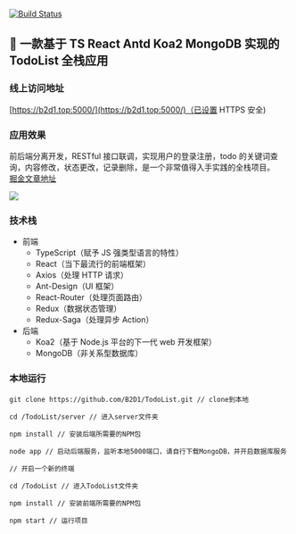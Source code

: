 [![Build Status](https://travis-ci.org/B2D1/TodoList.svg?branch=master)](https://travis-ci.org/B2D1/TodoList)

## 🚩 一款基于 TS React Antd Koa2 MongoDB 实现的 TodoList 全栈应用

### 线上访问地址

[https://b2d1.top:5000/](https://b2d1.top:5000/)（已设置 HTTPS 安全)

### 应用效果

前后端分离开发，RESTful 接口联调，实现用户的登录注册，todo 的关键词查询，内容修改，状态更改，记录删除，是一个非常值得入手实践的全栈项目。  
[掘金文章地址](https://juejin.im/post/5c6cda0ae51d457139114898)

![](https://user-gold-cdn.xitu.io/2019/2/19/169053e1533bad8a?imageslim)

### 技术栈

- 前端
  - TypeScript（赋予 JS 强类型语言的特性）
  - React（当下最流行的前端框架）
  - Axios（处理 HTTP 请求）
  - Ant-Design（UI 框架）
  - React-Router（处理页面路由）
  - Redux（数据状态管理）
  - Redux-Saga（处理异步 Action）
- 后端
  - Koa2（基于 Node.js 平台的下一代 web 开发框架）
  - MongoDB（非关系型数据库）

### 本地运行

```
git clone https://github.com/B2D1/TodoList.git // clone到本地
```

```
cd /TodoList/server // 进入server文件夹

npm install // 安装后端所需要的NPM包

node app // 启动后端服务，监听本地5000端口，请自行下载MongoDB，并开启数据库服务
```

```
// 开启一个新的终端

cd /TodoList // 进入TodoList文件夹

npm install // 安装前端所需要的NPM包

npm start // 运行项目
```
